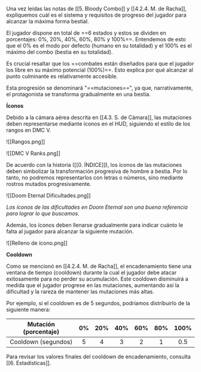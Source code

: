 
Una vez leídas las notas de [[5. Bloody Combo]] y [[4.2.4. M. de Racha]], expliquemos cuál es el sistema y requisitos de progreso del jugador para alcanzar la máxima forma bestial.

El jugador dispone en total de ==6 estados y estos se dividen en porcentajes: 0%, 20%, 40%, 60%, 80% y 100%==. Entendemos de esto que el 0% es el modo por defecto (humano en su totalidad) y el 100% es el máximo del combo (bestia en su totalidad).

Es crucial resaltar que los ==combates están diseñados para que el jugador los libre en su máximo potencial (100%)==. Esto explica por qué alcanzar al punto culminante es relativamente accesible.

Esta progresión se denominará "==mutaciones==", ya que, narrativamente, el protagonista se transforma gradualmente en una bestia.

**Íconos**

Debido a la cámara aérea descrita en [[4.3. S. de Cámara]], las mutaciones deben representarse mediante íconos en el HUD, siguiendo el estilo de los rangos en DMC V.

![[Rangos.png]]

![[DMC V Ranks.png]]


De acuerdo con la historia ([[0. ÍNDICE]]), los íconos de las mutaciones deben simbolizar la transformación progresiva de hombre a bestia. Por lo tanto, no podremos representarlos con letras o números, sino mediante rostros mutados progresivamente.

![[Doom Eternal Dificultades.png]]

*Los íconos de las dificultades en Doom Eternal son una buena referencia para lograr lo que buscamos.*

Además, los íconos deben llenarse gradualmente para indicar cuánto le falta al jugador para alcanzar la siguiente mutación.

![[Relleno de ícono.png]]

**Cooldown**

Como se mencionó en [[4.2.4. M. de Racha]], el encadenamiento tiene una ventana de tiempo (cooldown) durante la cual el jugador debe atacar exitosamente para no perder su acumulación. Este cooldown disminuirá a medida que el jugador progrese en las mutaciones, aumentando así la dificultad y la rareza de mantener las mutaciones más altas.

Por ejemplo, si el cooldown es de 5 segundos, podríamos distribuirlo de la siguiente manera:

| Mutación (porcentaje) | 0%  | 20% | 40% | 60% | 80% | 100% |
|:---------------------:|:---:|:---:|:---:|:---:|:---:|:----:|
|  Cooldown (segundos)  |  5  |  4  |  3  |  2  |  1  | 0.5  |

Para revisar los valores finales del cooldown de encadenamiento, consulta [[6. Estadísticas]].